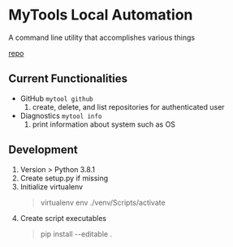 # MyTools Local Automation

A command line utility that accomplishes various things

[repo](https://github.com/gluo7777/mytools)

## Current Functionalities

- GitHub `mytool github`
    1. create, delete, and list repositories for authenticated user
- Diagnostics `mytool info`
    1. print information about system such as OS

## Development

1. Version > Python 3.8.1
2. Create setup.py if missing
3. Initialize virtualenv
    > virtualenv env
    > ./venv/Scripts/activate
4. Create script executables
    > pip install --editable .